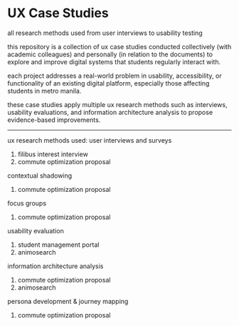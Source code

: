 # UX Case Studies
all research methods used from user interviews to usability testing

this repository is a collection of ux case studies conducted collectively (with academic colleagues) and personally (in relation to the documents) to explore and improve digital systems that students regularly interact with.

each project addresses a real-world problem in usability, accessibility, or functionality of an existing digital platform, especially those affecting students in metro manila.

these case studies apply multiple ux research methods such as interviews, usability evaluations, and information architecture analysis to propose evidence-based improvements.

---

ux research methods used:
user interviews and surveys
1. filibus interest interview
2. commute optimization proposal

contextual shadowing
1. commute optimization proposal

focus groups
1. commute optimization proposal

usability evaluation
1. student management portal
2. animosearch

information architecture analysis
1. commute optimization proposal
2. animosearch

persona development & journey mapping
1. commute optimization proposal

